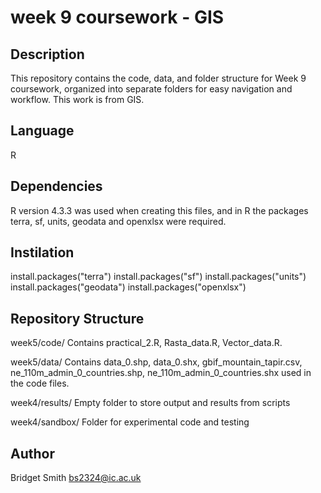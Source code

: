 # week 9 coursework - GIS

## Description 
This repository contains the code, data, and folder structure for Week 9 coursework, organized into separate folders for easy navigation and workflow. This work is from GIS.

## Language
R

## Dependencies
R version 4.3.3 was used when creating this files, and in R the packages terra, sf, units, geodata and openxlsx were required.

## Instilation
install.packages("terra")
install.packages("sf")
install.packages("units")
install.packages("geodata")
install.packages("openxlsx")

## Repository Structure
week5/code/
Contains practical_2.R, Rasta_data.R, Vector_data.R.

week5/data/ 
Contains data_0.shp, data_0.shx, gbif_mountain_tapir.csv, ne_110m_admin_0_countries.shp, ne_110m_admin_0_countries.shx used in the code files.

week4/results/ 
Empty folder to store output and results from scripts 

week4/sandbox/ 
Folder for experimental code and testing

## Author
Bridget Smith
bs2324@ic.ac.uk
